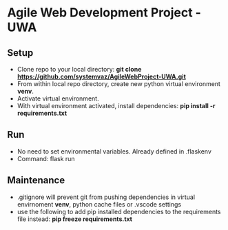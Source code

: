 # Agile Web Development Project - UWA

## Setup
  * Clone repo to your local directory: **git clone https://github.com/systemvaz/AgileWebProject-UWA.git**
  * From within local repo directory, create new python virtual environment **venv**.
  * Activate virtual environment.
  * With virtual environment activated, install dependencies: **pip install -r requirements.txt**

## Run
  * No need to set environmental variables. Already defined in .flaskenv
  * Command: flask run

## Maintenance
  * .gitignore will prevent git from pushing dependencies in virtual envirnoment **venv**, python cache files or .vscode settings
  * use the following to add pip installed dependencies to the requirements file instead: **pip freeze requirements.txt**
